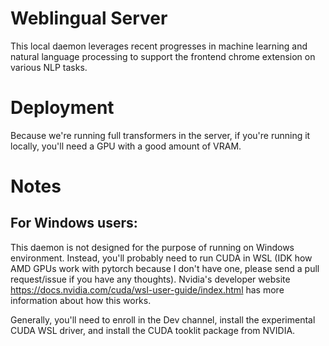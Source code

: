 # Weblingual Server
This local daemon leverages recent progresses in machine learning and natural language processing to support the frontend chrome extension on various NLP tasks.

# Deployment
Because we're running full transformers in the server, if you're running it locally, you'll need a GPU with a good amount of VRAM.

# Notes

## For Windows users:
This daemon is not designed for the purpose of running on Windows environment. Instead, you'll probably need to run CUDA in WSL (IDK how AMD GPUs work with pytorch because I don't have one, please send a pull request/issue if you have any thoughts). Nvidia's developer website <https://docs.nvidia.com/cuda/wsl-user-guide/index.html> has more information about how this works.

Generally, you'll need to enroll in the Dev channel, install the experimental CUDA WSL driver, and install the CUDA tooklit package from NVIDIA.

